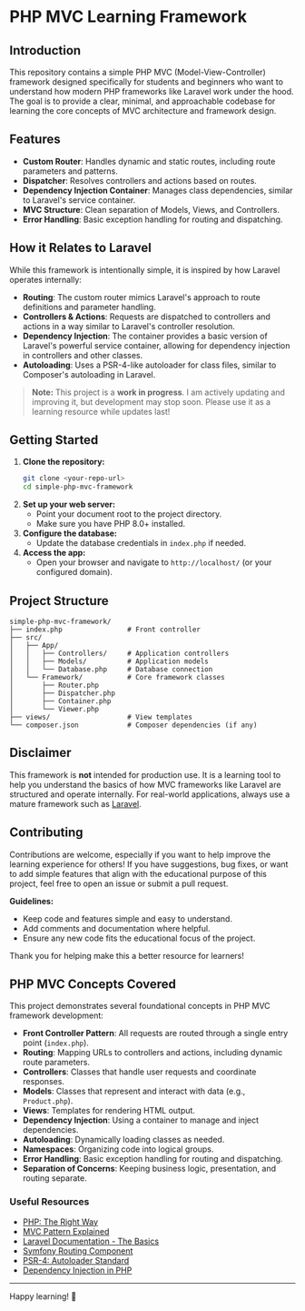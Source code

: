 # PHP MVC Learning Framework

## Introduction

This repository contains a simple PHP MVC (Model-View-Controller) framework designed specifically for students and beginners who want to understand how modern PHP frameworks like Laravel work under the hood. The goal is to provide a clear, minimal, and approachable codebase for learning the core concepts of MVC architecture and framework design.

## Features

- **Custom Router**: Handles dynamic and static routes, including route parameters and patterns.
- **Dispatcher**: Resolves controllers and actions based on routes.
- **Dependency Injection Container**: Manages class dependencies, similar to Laravel's service container.
- **MVC Structure**: Clean separation of Models, Views, and Controllers.
- **Error Handling**: Basic exception handling for routing and dispatching.

## How it Relates to Laravel

While this framework is intentionally simple, it is inspired by how Laravel operates internally:

- **Routing**: The custom router mimics Laravel's approach to route definitions and parameter handling.
- **Controllers & Actions**: Requests are dispatched to controllers and actions in a way similar to Laravel's controller resolution.
- **Dependency Injection**: The container provides a basic version of Laravel's powerful service container, allowing for dependency injection in controllers and other classes.
- **Autoloading**: Uses a PSR-4-like autoloader for class files, similar to Composer's autoloading in Laravel.

> **Note:** This project is a **work in progress**. I am actively updating and improving it, but development may stop soon. Please use it as a learning resource while updates last!

## Getting Started

1. **Clone the repository:**
   ```bash
   git clone <your-repo-url>
   cd simple-php-mvc-framework
   ```
2. **Set up your web server:**
   - Point your document root to the project directory.
   - Make sure you have PHP 8.0+ installed.
3. **Configure the database:**
   - Update the database credentials in `index.php` if needed.
4. **Access the app:**
   - Open your browser and navigate to `http://localhost/` (or your configured domain).

## Project Structure

```
simple-php-mvc-framework/
├── index.php                # Front controller
├── src/
│   ├── App/
│   │   ├── Controllers/     # Application controllers
│   │   ├── Models/          # Application models
│   │   └── Database.php     # Database connection
│   └── Framework/           # Core framework classes
│       ├── Router.php
│       ├── Dispatcher.php
│       ├── Container.php
│       └── Viewer.php
├── views/                   # View templates
└── composer.json            # Composer dependencies (if any)
```

## Disclaimer

This framework is **not** intended for production use. It is a learning tool to help you understand the basics of how MVC frameworks like Laravel are structured and operate internally. For real-world applications, always use a mature framework such as [Laravel](https://laravel.com/).

## Contributing

Contributions are welcome, especially if you want to help improve the learning experience for others! If you have suggestions, bug fixes, or want to add simple features that align with the educational purpose of this project, feel free to open an issue or submit a pull request.

**Guidelines:**
- Keep code and features simple and easy to understand.
- Add comments and documentation where helpful.
- Ensure any new code fits the educational focus of the project.

Thank you for helping make this a better resource for learners!

## PHP MVC Concepts Covered

This project demonstrates several foundational concepts in PHP MVC framework development:

- **Front Controller Pattern**: All requests are routed through a single entry point (`index.php`).
- **Routing**: Mapping URLs to controllers and actions, including dynamic route parameters.
- **Controllers**: Classes that handle user requests and coordinate responses.
- **Models**: Classes that represent and interact with data (e.g., `Product.php`).
- **Views**: Templates for rendering HTML output.
- **Dependency Injection**: Using a container to manage and inject dependencies.
- **Autoloading**: Dynamically loading classes as needed.
- **Namespaces**: Organizing code into logical groups.
- **Error Handling**: Basic exception handling for routing and dispatching.
- **Separation of Concerns**: Keeping business logic, presentation, and routing separate.

### Useful Resources

- [PHP: The Right Way](https://phptherightway.com/)
- [MVC Pattern Explained](https://www.geeksforgeeks.org/mvc-design-pattern/)
- [Laravel Documentation - The Basics](https://laravel.com/docs/10.x)
- [Symfony Routing Component](https://symfony.com/doc/current/components/routing.html)
- [PSR-4: Autoloader Standard](https://www.php-fig.org/psr/psr-4/)
- [Dependency Injection in PHP](https://php-di.org/doc/)

---

Happy learning! 🚀